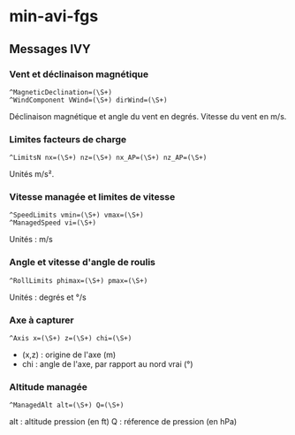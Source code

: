# min-avi-fgs

## Messages IVY

### Vent et déclinaison magnétique
```
^MagneticDeclination=(\S+)
^WindComponent VWind=(\S+) dirWind=(\S+)
```

Déclinaison magnétique et angle du vent en degrés.
Vitesse du vent en m/s.

### Limites facteurs de charge
```
^LimitsN nx=(\S+) nz=(\S+) nx_AP=(\S+) nz_AP=(\S+)
```
Unités m/s².

### Vitesse managée et limites de vitesse
```
^SpeedLimits vmin=(\S+) vmax=(\S+)
^ManagedSpeed vi=(\S+) 
```
Unités : m/s

### Angle et vitesse d'angle de roulis
```
^RollLimits phimax=(\S+) pmax=(\S+)
```
Unités : degrés et °/s

### Axe à capturer
```
^Axis x=(\S+) z=(\S+) chi=(\S+)
```

* (x,z) : origine de l'axe (m)
* chi : angle de l'axe, par rapport au nord vrai (°)

### Altitude managée
```
^ManagedAlt alt=(\S+) Q=(\S+)
```
alt : altitude pression (en ft)
Q : réference de pression (en hPa)